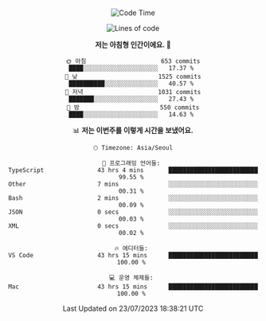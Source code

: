 <div align="center">

<br />

 <!--START_SECTION:waka-->
![Code Time](http://img.shields.io/badge/Code%20Time-1%2C079%20hrs%2046%20mins-blue)

![Lines of code](https://img.shields.io/badge/%EC%A0%80%EB%8A%94%20%EC%97%AC%ED%83%9C%EA%B9%8C%EC%A7%80%20-3.3%20million%20%EC%A4%84%EC%9D%98%20%EC%BD%94%EB%93%9C%EB%A5%BC%20%EC%9E%91%EC%84%B1%ED%96%88%EC%96%B4%EC%9A%94.-blue)

**저는 아침형 인간이에요. 🐤** 

```text
🌞 아침                     653 commits         ████░░░░░░░░░░░░░░░░░░░░░   17.37 % 
🌆 낮　                     1525 commits        ██████████░░░░░░░░░░░░░░░   40.57 % 
🌃 저녁                     1031 commits        ███████░░░░░░░░░░░░░░░░░░   27.43 % 
🌙 밤　                     550 commits         ████░░░░░░░░░░░░░░░░░░░░░   14.63 % 
```


📊 **저는 이번주를 이렇게 시간을 보냈어요.** 

```text
🕑︎ Timezone: Asia/Seoul

💬 프로그래밍 언어들: 
TypeScript               43 hrs 4 mins       █████████████████████████   99.55 % 
Other                    7 mins              ░░░░░░░░░░░░░░░░░░░░░░░░░   00.31 % 
Bash                     2 mins              ░░░░░░░░░░░░░░░░░░░░░░░░░   00.09 % 
JSON                     0 secs              ░░░░░░░░░░░░░░░░░░░░░░░░░   00.03 % 
XML                      0 secs              ░░░░░░░░░░░░░░░░░░░░░░░░░   00.02 % 

🔥 에디터들: 
VS Code                  43 hrs 15 mins      █████████████████████████   100.00 % 

💻 운영 체제들: 
Mac                      43 hrs 15 mins      █████████████████████████   100.00 % 
```


 Last Updated on 23/07/2023 18:38:21 UTC
<!--END_SECTION:waka-->

</div>
